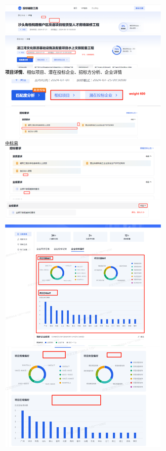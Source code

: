 ![](assets/Pasted%20image%2020240724112016.png)
![](assets/Pasted%20image%2020240724112202.png)
**项目详情**、相似项目、潜在投标企业、招标方分析、企业详情

![](assets/Pasted%20image%2020240724112254.png)
![](assets/Pasted%20image%2020240724112344.png)
[中标易](http://10.2.3.41/bid/project/7c5b3d22fca67b7f5d75077d09efd0fd/718d5ca9182cabf38c0c93c4f6afcb5d)
![](assets/Pasted%20image%2020240724112410.png)
![](assets/Pasted%20image%2020240724112435.png)



![](assets/Pasted%20image%2020240724113110.png)
![](assets/Pasted%20image%2020240724113357.png)